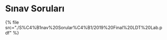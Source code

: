 # Sınav Soruları

<!--Index-->

{% file src="./S%C4%B1nav%20Sorular%C4%B1/2019%20Final%20LDT%20Lab.pdf" %}

<!--Index-->
